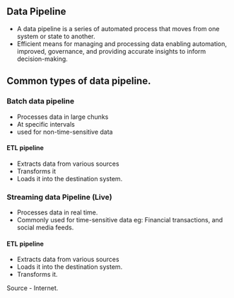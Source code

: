 ## Data Pipeline

- A data pipeline is a series of automated process that moves from one system or state to another.
- Efficient means for managing and processing data enabling automation, improved, governance, and providing accurate insights to inform decision-making. 

## Common types of data pipeline.

### Batch data pipeline
- Processes data in large chunks
- At specific intervals
- used for non-time-sensitive data

#### ETL pipeline 
- Extracts data from various sources
- Transforms it
- Loads it into the destination system.

### Streaming data Pipeline (Live)
- Processes data in real time.
- Commonly used for time-sensitive data
  eg: Financial transactions, and social media feeds.

#### ETL pipeline 
- Extracts data from various sources
- Loads it into the destination system.
- Transforms it.

Source - Internet.
